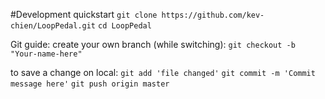 #Development quickstart
`git clone https://github.com/kev-chien/LoopPedal.git`
`cd LoopPedal`

Git guide:
create your own branch (while switching): `git checkout -b "Your-name-here"`

to save a change on local:
`git add 'file changed'`
`git commit -m 'Commit message here'`
`git push origin master`

